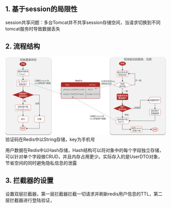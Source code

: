 ## 1. 基于session的局限性
session共享问题：多台Tomcat并不共享session存储空间，当请求切换到不同tomcat服务时导致数据丢失

## 2. 流程结构
![输入图片说明](/imgs/2025-03-31/kQhsEuuuAoex1u7m.png)
验证码在Redis中以String存储，key为手机号

用户数据在Redis中以Hash存储，Hash结构可以将对象中的每个字段独立存储，可以针对单个字段做CRUD，并且内存占用更少。实际存入的是UserDTO对象，节省空间的同时避免隐私信息的泄露

## 3. 拦截器的设置
设置双层拦截器，第一层拦截器拦截一切请求并刷新redis用户信息的TTL，第二层拦截器进行登陆验证，
<!--stackedit_data:
eyJoaXN0b3J5IjpbLTE2NzUwNjkxNjFdfQ==
-->